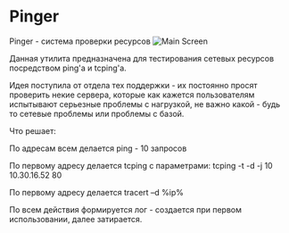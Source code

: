 # Pinger
Pinger - система проверки ресурсов
![Main Screen](https://3.bp.blogspot.com/-NwZhl1UrIlE/XBuWonCgPzI/AAAAAAAAEXw/oOlfCpzhFykwDviy5KS_4-oyC5CtjMLoQCLcBGAs/s320/1.png)

Данная утилита предназначена для тестирования сетевых ресурсов посредством ping'a  и tcping'a. 

Идея поступила от отдела тех поддержки - их постоянно просят проверить некие сервера, которые 
как кажется пользователям испытывают серьезные проблемы с нагрузкой, не важно какой - будь то сетевые проблемы 
или проблемы с базой.

Что решает:

По адресам всем делается ping - 10 запросов

По первому адресу делается tcping с параметрами:   tcping -t -d -j 10 10.30.16.52 80

По первому адресу делается tracert –d %ip% 

По всем действия формируется лог - создается при первом использовании, далее затирается. 
